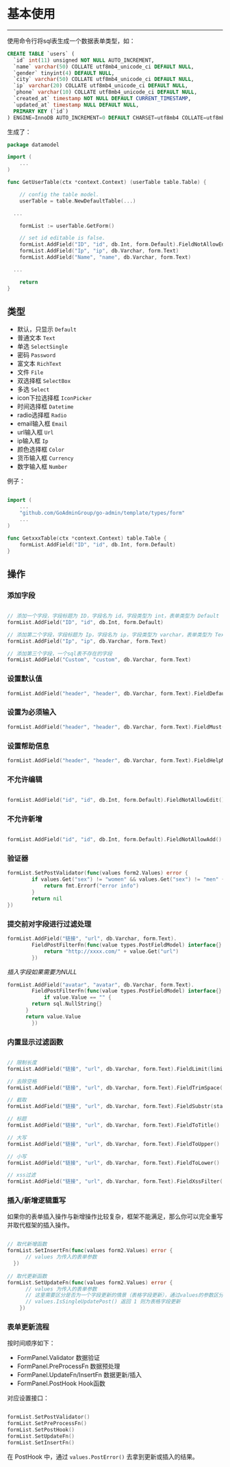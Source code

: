 # 基本使用
---

使用命令行将sql表生成一个数据表单类型，如：

```sql
CREATE TABLE `users` (
  `id` int(11) unsigned NOT NULL AUTO_INCREMENT,
  `name` varchar(50) COLLATE utf8mb4_unicode_ci DEFAULT NULL,
  `gender` tinyint(4) DEFAULT NULL,
  `city` varchar(50) COLLATE utf8mb4_unicode_ci DEFAULT NULL,
  `ip` varchar(20) COLLATE utf8mb4_unicode_ci DEFAULT NULL,
  `phone` varchar(10) COLLATE utf8mb4_unicode_ci DEFAULT NULL,
  `created_at` timestamp NOT NULL DEFAULT CURRENT_TIMESTAMP,
  `updated_at` timestamp NULL DEFAULT NULL,
  PRIMARY KEY (`id`)
) ENGINE=InnoDB AUTO_INCREMENT=0 DEFAULT CHARSET=utf8mb4 COLLATE=utf8mb4_unicode_ci;
```

生成了：

```go
package datamodel

import (
	...
)

func GetUserTable(ctx *context.Context) (userTable table.Table) {

	// config the table model.
	userTable = table.NewDefaultTable(...)

  ...

	formList := userTable.GetForm()

	// set id editable is false.
	formList.AddField("ID", "id", db.Int, form.Default).FieldNotAllowEdit()
	formList.AddField("Ip", "ip", db.Varchar, form.Text)
	formList.AddField("Name", "name", db.Varchar, form.Text)

  ...

	return
}
```

## 类型

- 默认，只显示 ```Default```
- 普通文本 ```Text```
- 单选 ```SelectSingle```
- 密码 ```Password```
- 富文本 ```RichText```
- 文件 ```File```
- 双选择框 ```SelectBox```
- 多选 ```Select```
- icon下拉选择框 ```IconPicker```
- 时间选择框 ```Datetime```
- radio选择框 ```Radio```
- email输入框 ```Email```
- url输入框 ```Url```
- ip输入框 ```Ip```
- 颜色选择框 ```Color```
- 货币输入框 ```Currency```
- 数字输入框 ```Number```

例子：

```go

import (
    ...
    "github.com/GoAdminGroup/go-admin/template/types/form"  
    ...
)

func GetxxxTable(ctx *context.Context) table.Table {
    formList.AddField("ID", "id", db.Int, form.Default)
}

```

## 操作

### 添加字段

```go

// 添加一个字段，字段标题为 ID，字段名为 id，字段类型为 int，表单类型为 Default
formList.AddField("ID", "id", db.Int, form.Default)

// 添加第二个字段，字段标题为 Ip，字段名为 ip，字段类型为 varchar，表单类型为 Text
formList.AddField("Ip", "ip", db.Varchar, form.Text)

// 添加第三个字段，一个sql表不存在的字段
formList.AddField("Custom", "custom", db.Varchar, form.Text)

```

### 设置默认值

```go
formList.AddField("header", "header", db.Varchar, form.Text).FieldDefault("header")
```

### 设置为必须输入

```go
formList.AddField("header", "header", db.Varchar, form.Text).FieldMust()
```

### 设置帮助信息

```go
formList.AddField("header", "header", db.Varchar, form.Text).FieldHelpMsg("长度应该大于5")
```

### 不允许编辑

```go

formList.AddField("id", "id", db.Int, form.Default).FieldNotAllowEdit()

```

### 不允许新增

```go

formList.AddField("id", "id", db.Int, form.Default).FieldNotAllowAdd()

```

### 验证器

```go
formList.SetPostValidator(func(values form2.Values) error {
		if values.Get("sex") != "women" && values.Get("sex") != "men" {
			return fmt.Errorf("error info")
		}
		return nil
})
```

### 提交前对字段进行过滤处理

```go
formList.AddField("链接", "url", db.Varchar, form.Text).
		FieldPostFilterFn(func(value types.PostFieldModel) interface{} {
			return "http://xxxx.com/" + value.Get("url")
		})
```

*插入字段如果需要为NULL*

```go
formList.AddField("avatar", "avatar", db.Varchar, form.Text).
		FieldPostFilterFn(func(value types.PostFieldModel) interface{} {
			if value.Value == "" {
        return sql.NullString{}
      }
      return value.Value
		})
```

### 内置显示过滤函数

```go

// 限制长度
formList.AddField("链接", "url", db.Varchar, form.Text).FieldLimit(limit int)

// 去除空格
formList.AddField("链接", "url", db.Varchar, form.Text).FieldTrimSpace()

// 截取
formList.AddField("链接", "url", db.Varchar, form.Text).FieldSubstr(start int, end int)

// 标题
formList.AddField("链接", "url", db.Varchar, form.Text).FieldToTitle()

// 大写
formList.AddField("链接", "url", db.Varchar, form.Text).FieldToUpper()

// 小写
formList.AddField("链接", "url", db.Varchar, form.Text).FieldToLower()

// xss过滤
formList.AddField("链接", "url", db.Varchar, form.Text).FieldXssFilter()

```

### 插入/新增逻辑重写

如果你的表单插入操作与新增操作比较复杂，框架不能满足，那么你可以完全重写并取代框架的插入操作。

```go

// 取代新增函数
formList.SetInsertFn(func(values form2.Values) error {
      // values 为传入的表单参数
  })
  
// 取代更新函数
formList.SetUpdateFn(func(values form2.Values) error {
      // values 为传入的表单参数
      // 这里需要区分是否为一个字段更新的情景（表格字段更新），通过values的参数区分：
      // values.IsSingleUpdatePost() 返回 1 则为表格字段更新
	})  
```

### 表单更新流程

按时间顺序如下：

- FormPanel.Validator           数据验证
- FormPanel.PreProcessFn        数据预处理
- FormPanel.UpdateFn/InsertFn   数据更新/插入
- FormPanel.PostHook            Hook函数

对应设置接口：

```go

formList.SetPostValidator()
formList.SetPreProcessFn()
formList.SetPostHook()
formList.SetUpdateFn()
formList.SetInsertFn()

```

在 PostHook 中，通过 ```values.PostError()``` 去拿到更新或插入的结果。